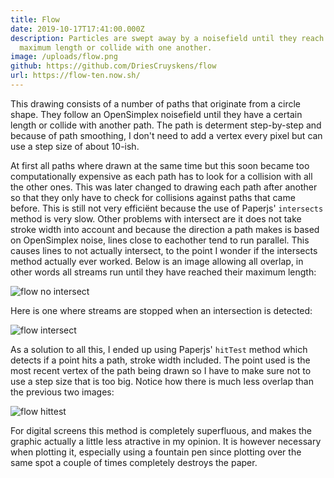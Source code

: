 ```yaml
---
title: Flow
date: 2019-10-17T17:41:00.000Z
description: Particles are swept away by a noisefield until they reach their
  maximum length or collide with one another.
image: /uploads/flow.png
github: https://github.com/DriesCruyskens/flow
url: https://flow-ten.now.sh/
---
```

This drawing consists of a number of paths that originate from a circle shape. They follow an OpenSimplex noisefield until they have a certain length or collide with another path. The path is determent step-by-step and because of path smoothing, I don't need to add a vertex every pixel but can use a step size of about 10-ish.

At first all paths where drawn at the same time but this soon became too computationally expensive as each path has to look for a collision with all the other ones. This was later changed to drawing each path after another so that they only have to check for collisions against paths that came before. This is still not very efficiënt because the use of Paperjs' `intersects` method is very slow. Other problems with intersect are it does not take stroke width into account and because the direction a path makes is based on OpenSimplex noise, lines close to eachother tend to run parallel. This causes lines to not actually intersect, to the point I wonder if the intersects method actually ever worked. Below is an image allowing all overlap, in other words all streams run until they have reached their maximum length:

![flow no intersect](./flow-intersect-allowed.png "no intersect check, overlap allowed")

Here is one where streams are stopped when an intersection is detected:

![flow intersect](./flow-intersect.png "stream stops at intersect detection")

As a solution to all this, I ended up using Paperjs' `hitTest` method which detects if a point hits a path, stroke width included. The point used is the most recent vertex of the path being drawn so I have to make sure not to use a step size that is too big. Notice how there is much less overlap than the previous two images:

![flow hittest](./flow-hittest.png "stream stops at hittest detection")

For digital screens this method is completely superfluous, and makes the graphic actually a little less atractive in my opinion. It is however necessary when plotting it, especially using a fountain pen since plotting over the same spot a couple of times completely destroys the paper.